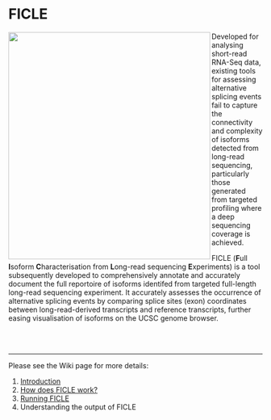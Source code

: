 # FICLE 

<img align="left" src="https://github.com/SziKayLeung/FICLE/assets/33493350/415a11ad-07db-4d52-ad68-f1f19d6415ac" width="400" height="450">

Developed for analysing short-read RNA-Seq data, existing tools for assessing alternative splicing events fail to capture the connectivity and complexity of isoforms detected from long-read sequencing, particularly those generated from targeted profiling where a deep sequencing coverage is achieved.

FICLE (**F**ull **I**soform **C**haracterisation from **L**ong-read sequencing **E**xperiments) is a tool subsequently developed to comprehensively annotate and accurately document the full reportoire of isoforms identifed from targeted full-length long-read sequencing experiment. It accurately assesses the occurrence of alternative splicing events by comparing splice sites (exon) coordinates between long-read-derived transcripts and reference transcripts, further easing visualisation of isoforms on the UCSC genome browser. 

<br><br>
___________

Please see the Wiki page for more details:
1. [Introduction](https://github.com/SziKayLeung/FICLE/wiki/Introduction)
2. [How does FICLE work?](https://github.com/SziKayLeung/FICLE/wiki/How-does-FICLE-work%3F)
3. [Running FICLE](https://github.com/SziKayLeung/FICLE/wiki/Running-FICLE)
4. Understanding the output of FICLE
